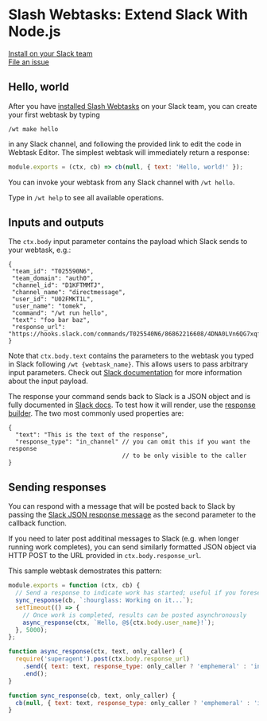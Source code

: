 # Slash Webtasks: Extend Slack With Node.js

[Install on your Slack team](https://webtask.io/slack)  
[File an issue](https://github.com/auth0/slash/issues)  

## Hello, world

After you have [installed Slash Webtasks](https://webtask.io/slack) on your Slack team, you can create your first webtask by typing 

```
/wt make hello
``` 

in any Slack channel, and following the provided link to edit the code in Webtask Editor. The simplest webtask will immediately return a response: 

```javascript
module.exports = (ctx, cb) => cb(null, { text: 'Hello, world!' });
```

You can invoke your webtask from any Slack channel with `/wt hello`. 

Type in `/wt help` to see all available operations. 

## Inputs and outputs

The `ctx.body` input parameter contains the payload which Slack sends to your webtask, e.g.:

```
{
 "team_id": "T025590N6",
 "team_domain": "auth0",
 "channel_id": "D1KFTMMTJ",
 "channel_name": "directmessage",
 "user_id": "U02FMKT1L",
 "user_name": "tomek",
 "command": "/wt run hello",
 "text": "foo bar baz",
 "response_url": "https://hooks.slack.com/commands/T025540N6/86862216608/4DNA0LVn6QG7xqfBhGSTIqoc"
}
```

Note that `ctx.body.text` contains the parameters to the webtask you typed in Slack following `/wt {webtask_name}`. This allows users to pass arbitrary input parameters. Check out [Slack documentation](https://api.slack.com/slash-commands#triggering_a_command) for more information about the input payload. 

The response your command sends back to Slack is a JSON object and is fully documented in [Slack docs](https://api.slack.com/slash-commands#responding_to_a_command). To test how it will render, use the [response builder](https://api.slack.com/docs/messages/builder). The two most commonly used properties are: 

```
{
  "text": "This is the text of the response",
  "response_type": "in_channel" // you can omit this if you want the response 
                                // to be only visible to the caller
}
```

## Sending responses

You can respond with a message that will be posted back to Slack by passing the [Slack JSON response message](https://api.slack.com/docs/messages/builder) as the second parameter to the callback function. 

If you need to later post additinal messages to Slack (e.g. when longer running work completes), you can send similarly formatted JSON object via HTTP POST to the URL provided in `ctx.body.response_url`. 

This sample webtask demostrates this pattern:

```javascript
module.exports = function (ctx, cb) {
  // Send a response to indicate work has started; useful if you foresee the code to take some time to comlete.
  sync_response(cb, `:hourglass: Working on it...`);
  setTimeout(() => {
    // Once work is completed, results can be posted asynchronously
    async_response(ctx, `Hello, @${ctx.body.user_name}!`);
  }, 5000);
};

function async_response(ctx, text, only_caller) {
  require('superagent').post(ctx.body.response_url)
    .send({ text: text, response_type: only_caller ? 'emphemeral' : 'in_channel' })
    .end();
}

function sync_response(cb, text, only_caller) {
  cb(null, { text: text, response_type: only_caller ? 'emphemeral' : 'in_channel' });
}
```
